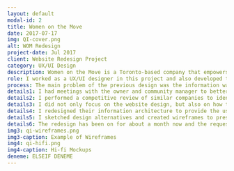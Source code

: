 ```yaml
---
layout: default
modal-id: 2
title: Women on the Move
date: 2017-07-17
img: QI-cover.png
alt: WOM Redesign
project-date: Jul 2017
client: Website Redesign Project
category: UX/UI Design
description: Women on the Move is a Toronto-based company that empowers women entrepreneurs by providing a shared office and sales advisory program. They  were not happy with their website design because it did not deliver the message effectively. I have worked for them to redesign the entire website. 
role: I worked as a UX/UI designer in this project and also developed the website on Wordpress. I directly worked with the owner to understand the business needs of the project as well as conducted user research with the participants of the workshops that Women on the Move hosted to get insights into the user expectetions and their perceptions of the company.  
process: The main problem of the previous design was the information was not presented in a structured way so that it was difficult to understand what their mission is and what kind of services they provide. 
details1: I had meetings with the owner and community manager to better understand their purpose in business and their concerns about the existing site. I also talked to their clients at their events to see how well-informed they are about the company. Most of the participants heard about WOM events via Eventbrite and even the ones that visited the website did not have a clear idea about how they can be a part of WOM and benefit from the services they provide. They stated that the existing site looked outdated and they did not know about the details of "Moving to a Million" program which generated the main revenue stream. 
details2: I performed a competitive review of similar companies to identify the uniqueness of WOM. I realized that they are one of a few companies in Toronto that focuses on women entrepreneurs and they don't only provide a co-working space but also help them empower their businesses either by providing free business workshops or by one-on-one sales advisory program. 
details3: I did not only focus on the website design, but also on how they improve their business at WOM. I learned that WOM does not offer day-pass for the co-working space while most of their competitors do. From the user interviews I conducted during the workshops, I knew that some women entrepreneurs were undecided about committing for a monthly membership of the co-working space. Therefore I proposed that they may also offer a day-pass for the ones who wants to experience the co-working environment before becoming a committed member. (WOM agreed with me on this proposition :) ) Moreover, I realized that their visibility on social media is almost non-existing. I suggested them to create unique hashtags for each event they host and ask their participants to post on social media to let their social network know about WOM and its services. They are working on this. 
details4: I redesigned their information architecture to provide the users with easy-to-understand structure of services. Each service of WOM has its own section with clear descriptions as well as the testimonials that belong to each service. 
details5: I sketched design alternatives and created wireframes to present to the owner and community manager. We reviewed each page and section together and agreed on them before started building it in Wordpress. 
details6: The redesign has been on for about a month now and the requests they get from the website directly to make an appointment to learn more about the services and to visit the coworking space has been increased 300% in this short period of time. 
img3: qi-wireframes.png
img3-caption: Example of Wireframes
img4: qi-hifi.png
img4-caption: Hi-fi Mockups
deneme: ELSEIF DENEME
---
```

